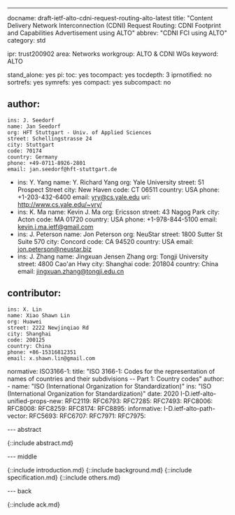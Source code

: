 ---
docname: draft-ietf-alto-cdni-request-routing-alto-latest
title: "Content Delivery Network Interconnection (CDNI) Request Routing: CDNI Footprint and Capabilities Advertisement using ALTO"
abbrev: "CDNI FCI using ALTO"
category: std

ipr: trust200902
area: Networks
workgroup: ALTO & CDNI WGs
keyword: ALTO

stand_alone: yes
pi:
  toc: yes
  tocompact: yes
  tocdepth: 3
  iprnotified: no
  sortrefs: yes
  symrefs: yes
  compact: yes
  subcompact: no

author:
  -
    ins: J. Seedorf
    name: Jan Seedorf
    org: HFT Stuttgart - Univ. of Applied Sciences
    street: Schellingstrasse 24
    city: Stuttgart
    code: 70174
    country: Germany
    phone: +49-0711-8926-2801
    email: jan.seedorf@hft-stuttgart.de
  -
    ins: Y. Yang
    name: Y. Richard Yang
    org: Yale University
    street: 51 Prospect Street
    city: New Haven
    code: CT 06511
    country: USA
    phone: +1-203-432-6400
    email: yry@cs.yale.edu
    uri: http://www.cs.yale.edu/~yry/
  -
    ins: K. Ma
    name: Kevin J. Ma
    org: Ericsson
    street: 43 Nagog Park
    city: Acton
    code: MA 01720
    country: USA
    phone: +1-978-844-5100
    email: kevin.j.ma.ietf@gmail.com
  -
    ins: J. Peterson
    name: Jon Peterson
    org: NeuStar
    street: 1800 Sutter St Suite 570
    city: Concord
    code: CA 94520
    country: USA
    email: jon.peterson@neustar.biz
  -
    ins: J. Zhang
    name: Jingxuan Jensen Zhang
    org: Tongji University
    street: 4800 Cao'an Hwy
    city: Shanghai
    code: 201804
    country: China
    email: jingxuan.zhang@tongji.edu.cn

contributor:
  -
    ins: X. Lin
    name: Xiao Shawn Lin
    org: Huawei
    street: 2222 Newjinqiao Rd
    city: Shanghai
    code: 200125
    country: China
    phone: +86-15316812351
    email: x.shawn.lin@gmail.com

normative:
  ISO3166-1:
    title: "ISO 3166-1: Codes for the representation of names of countries and their subdivisions -- Part 1: Country codes"
    author:
      - name: "ISO (International Organization for Standardization)"
        ins: "ISO (International Organization for Standardization)"
    date: 2020
  I-D.ietf-alto-unified-props-new:
  RFC2119:
  RFC6793:
  RFC7285:
  RFC7493:
  RFC8006:
  RFC8008:
  RFC8259:
  RFC8174:
  RFC8895:
informative:
  I-D.ietf-alto-path-vector:
  RFC5693:
  RFC6707:
  RFC7971:
  RFC7975:

--- abstract

{::include abstract.md}

--- middle

{::include introduction.md}
{::include background.md}
{::include specification.md}
{::include others.md}

--- back

{::include ack.md}
